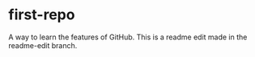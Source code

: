 # first-repo
A way to learn the features of GitHub.
This is a readme edit made in the readme-edit branch.
